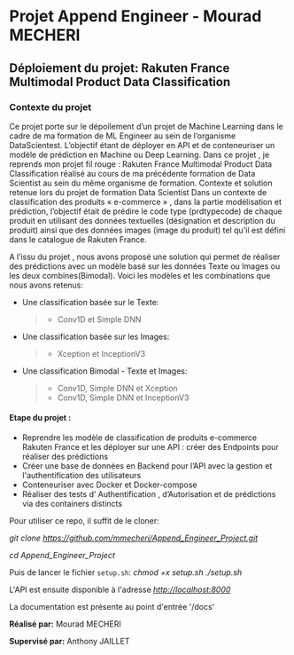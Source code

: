 # Projet Append Engineer - Mourad MECHERI
## Déploiement du projet: Rakuten France Multimodal Product Data Classification
 
 
### Contexte du projet

Ce projet porte sur le dépoilement d’un projet de Machine Learning dans le cadre de ma formation de ML Engineer au sein de l’organisme DataScientest. 
L’objectif étant de déployer en API et de conteneuriser un modèle de prédiction en Machine ou Deep Learning. 
Dans ce projet , je reprends mon projet  fil rouge : Rakuten France Multimodal Product Data Classification réalisé au cours de ma précédente formation de Data Scientist  au sein du même organisme de formation. 
Contexte et solution retenue lors du projet de formation Data Scientist 
Dans un contexte de classification des produits « e-commerce » ,  dans la partie modélisation et prédiction, l’objectif était de prédire le code type (prdtypecode) de chaque produit en utilisant des données textuelles (désignation et description du produit) ainsi que des données images (image du produit) tel qu'il est défini dans le catalogue de Rakuten France.

A l’issu du projet , nous avons proposé une solution qui permet de réaliser des prédictions avec un modèle basé sur les données Texte ou Images ou les deux combines(Bimodal). 
Voici les modèles et les combinations que nous avons retenus:

-	Une classification basée sur le Texte: 
     >- Conv1D et Simple DNN
     
-	Une classification basée sur les Images: 
	 >-  Xception et InceptionV3
-	Une classification Bimodal - Texte et Images:

     >- Conv1D, Simple DNN et Xception  
     >- Conv1D, Simple DNN et InceptionV3

#### Etape du projet  :
-	Reprendre les modèle de classification de produits e-commerce Rakuten France et les déployer sur une API :  créer des Endpoints pour réaliser des prédictions
-	Créer une base de données en Backend pour l’API avec la gestion et l'authentification des utilisateurs 
-	Conteneuriser avec Docker et Docker-compose
-	Réaliser des tests  d’ Authentification , d’Autorisation  et de prédictions via des containers distincts



Pour utiliser ce repo, il suffit de le cloner: 

*git clone https://github.com/mmecheri/Append_Engineer_Project.git*

*cd Append_Engineer_Project*

Puis de lancer le fichier `setup.sh`: 
 *chmod +x setup.sh*
 *./setup.sh*


L'API est ensuite disponible à l'adresse *[http://localhost:8000](http://localhost:8000")* 

La documentation est présente au point d'entrée '/docs'



**Réalisé par:** 
  Mourad MECHERI

**Supervisé par:**
  Anthony JAILLET

